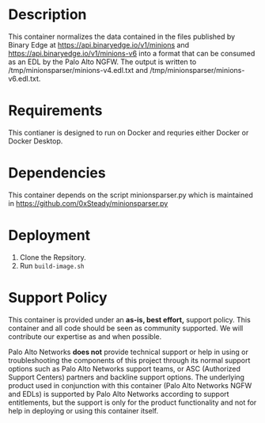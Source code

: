 # Description 
This container normalizes the data contained in the files published by Binary Edge at https://api.binaryedge.io/v1/minions and https://api.binaryedge.io/v1/minions-v6 into a format that can be consumed as an EDL by the Palo Alto NGFW.  The output is written to /tmp/minionsparser/minions-v4.edl.txt and /tmp/minionsparser/minions-v6.edl.txt.

# Requirements
This contianer is designed to run on Docker and requries either Docker or Docker Desktop.  

# Dependencies
This container depends on the script minionsparser.py which is maintained in https://github.com/0xSteady/minionsparser.py

# Deployment
1. Clone the Repsitory.
2. Run `build-image.sh`

# Support Policy

This container is provided under an **as-is, best effort,** support policy. This container and all code should be seen as community supported.  We will contribute our expertise as and when possible. 

Palo Alto Networks **does not** provide technical support or help in using or troubleshooting the components of this project through its normal support options such as Palo Alto Networks support teams, or ASC (Authorized Support Centers) partners and backline support options. The underlying product used in conjunction with this container (Palo Alto Networks NGFW and EDLs) is supported by Palo Alto Networks according to support entitlements, but the support is only for the product functionality and not for help in deploying or using this container itself. 
